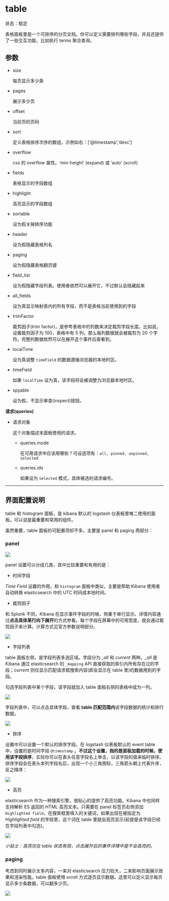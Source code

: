 # table

状态：稳定

表格面板里是一个可排序的分页文档。你可以定义需要排列哪些字段，并且还提供了一些交互功能，比如执行 terms 聚合查询。

## 参数

* size

    每页显示多少条

* pages

    展示多少页

* offset

    当前页的页码

* sort

    定义表格排序次序的数组，示例如右：[‘@timestamp’,‘desc’]

* overflow

    css 的 overflow 属性。‘min-height’ (expand) 或 ‘auto’ (scroll)

* fields

    表格显示的字段数组

* highlight

    高亮显示的字段数组

* sortable

    设为假关掉排序功能

* header

    设为假隐藏表格列名

* paging

    设为假隐藏表格翻页键

* field_list

    设为假隐藏字段列表。使用者依然可以展开它，不过默认会隐藏起来

* all_fields

    设为真显示映射表内的所有字段，而不是表格当前使用到的字段

* trimFactor

    裁剪因子(trim factor)，是参考表格中的列数来决定裁剪字段长度。比如说，设置裁剪因子为 100，表格中有 5 列，那么每列数据就会被裁剪为 20 个字符。完整的数据依然可以在展开这个事件后查看到。

* localTime

    设为真调整 `timeField` 的数据遵循浏览器的本地时区。

* timeField

    如果 `localTime` 设为真，该字段将会被调整为浏览器本地时区。

* spyable

    设为假，不显示审查(inspect)按钮。

**请求(queries)**

* 请求对象

    这个对象描述本面板使用的请求。

  * queries.mode

    在可用请求中应该用哪些？可设选项有：`all, pinned, unpinned, selected`

  * queries.ids

    如果设为 `selected` 模式，具体被选的请求编号。

-----------------------------

## 界面配置说明

table 和 histogram 面板，是 kibana 默认的 logstash 仪表板里唯二使用的面板。可以说是最重要和常用的组件。

虽然重要，table 面板的可配置项却不多。主要是 panel 和 paging 两部分：

### panel

![](../img/table-panel-setting.png)

panel 设置可以分成几类，其中比较重要和有用的是：

* 时间字段

*Time Field* 设置的作用，和 `histogram` 面板中类似，主要是帮助 Kibana 使用者自动转换 elasticsearch 中的 UTC 时间成本地时间。

* 裁剪因子

和 Splunk 不同，Kibana 在显示事件字段的时候，侧重于单行显示。详情内容通过**点击具体某行向下展开**的方式参看。每个字段在屏幕中的可用宽度，就会通过裁剪因子来计算。计算方式见官方参数说明部分。

![](../img/table-trim.png)

* 字段列表

table 面板左侧，是字段列表多选区域。字段分为 *_all* 和 *current* 两种。*_all* 是 Kibana 通过 elasticsearch 的 `_mapping` API 直接获取的索引内所有存在过的字段；*current* 则仅显示匹配请求框搜索内容(即会显示在 table 里)的数据用到的字段。

勾选字段列表中某个字段，该字段就加入 table 面板右侧的表格中成为一列。

![](../img/table-fields.png)

字段列表中，可以点击具体字段，查看 **table 匹配范围内**该字段数据的统计和排行数据。

![](../img/table-micropanel.png)

* 排序

设置中可以设置一个默认的排序字段。在 logstash 仪表板默认的 event table 中，设置的是时间字段 `@timestamp` 。**不过这个设置，指的是面板加载的时候，使用该字段排序**，实际你可以在表头任意字段名上单击，以该字段的值来临时排序。排序字段会在表头本列字段名后，出现一个小三角图标，三角箭头朝上代表升序，反之降序：

![](../img/table-sorting.png)

* 高亮

elasticsearch 作为一种搜索引擎，很贴心的提供了高亮功能。Kibana 中也同样支持解析 ES 返回的 HTML 高亮文本。只需要在 panel 标签页右侧添加 `Highlighted field`，在搜索框里填入的关键词，如果出现在被指定为 *Highlighted field* 的字段里，这个词在 table 里就会高亮显示(前提是该字段已经在字段列表中勾选)。

![](../img/table-highlight.png)

*小贴士：高亮仅在 table 状态有效，点击展开后的事件详情中是不会高亮的。*

### paging

考虑到同时展示太多内容，一来对 elasticsearch 压力较大，二来影响页面展示效果和渲染性能。table 面板使用 scroll 方式逐页显示数据。这里可以定义显示每页显示多少条数据，可以翻多少页。

![](../img/table-paging.png)
